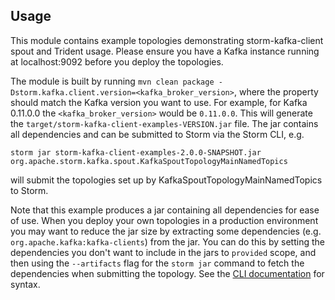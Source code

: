 ## Usage
This module contains example topologies demonstrating storm-kafka-client spout and Trident usage. Please ensure you have a Kafka instance running at localhost:9092 before you deploy the topologies.

The module is built by running `mvn clean package -Dstorm.kafka.client.version=<kafka_broker_version>`, where the property should match the Kafka version you want to use. For example, for Kafka 0.11.0.0 the `<kafka_broker_version>` would be `0.11.0.0`. This will generate the `target/storm-kafka-client-examples-VERSION.jar` file. The jar contains all dependencies and can be submitted to Storm via the Storm CLI, e.g.
```
storm jar storm-kafka-client-examples-2.0.0-SNAPSHOT.jar org.apache.storm.kafka.spout.KafkaSpoutTopologyMainNamedTopics
```
will submit the topologies set up by KafkaSpoutTopologyMainNamedTopics to Storm.

Note that this example produces a jar containing all dependencies for ease of use. When you deploy your own topologies in a production environment you may want to reduce the jar size by extracting some dependencies (e.g. `org.apache.kafka:kafka-clients`) from the jar. You can do this by setting the dependencies you don't want to include in the jars to `provided` scope, and then using the `--artifacts` flag for the `storm jar` command to fetch the dependencies when submitting the topology. See the [CLI documentation](http://storm.apache.org/releases/2.0.0-SNAPSHOT/Command-line-client.html) for syntax.